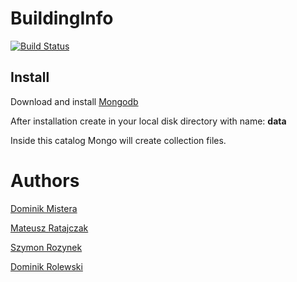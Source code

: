 # BuildingInfo
[![Build Status](https://travis-ci.org/drolewski/BuildingInfo.svg?branch=master)](https://travis-ci.org/drolewski/BuildingInfo)

## Install
Download and install [Mongodb](https://www.mongodb.com/download-center/community)

After installation create in your local disk directory with name: **data**

Inside this catalog Mongo will create collection files.

# Authors
[Dominik Mistera](https://github.com/DMistera)

[Mateusz Ratajczak](https://github.com/mateuszratajczak)

[Szymon Rozynek](https://github.com/SzymonRozynek)

[Dominik Rolewski](https://github.com/drolewski)
